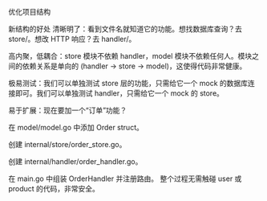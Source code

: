 优化项目结构

新结构的好处
清晰明了：看到文件名就知道它的功能。想找数据库查询？去 store/。想改 HTTP 响应？去 handler/。

高内聚，低耦合：store 模块不依赖 handler，model 模块不依赖任何人。模块之间的依赖关系是单向的 (handler -> store -> model)，这使得代码非常健康。

极易测试：我们可以单独测试 store 层的功能，只需给它一个 mock 的数据库连接即可。我们可以单独测试 handler，只需给它一个 mock 的 store。

易于扩展：现在要加一个“订单”功能？

在 model/model.go 中添加 Order struct。

创建 internal/store/order_store.go。

创建 internal/handler/order_handler.go。

在 main.go 中组装 OrderHandler 并注册路由。
整个过程无需触碰 user 或 product 的代码，非常安全。